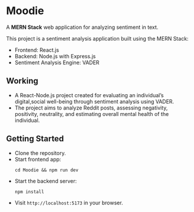 # Moodie
A **MERN Stack** web application for analyzing sentiment in text.

This project is a sentiment analysis application built using the MERN Stack:
- Frontend: React.js
- Backend: Node.js with Express.js
- Sentiment Analysis Engine: VADER

## Working
- A React-Node.js project created for evaluating an individual’s digital,social
well-being through sentiment analysis using VADER.
- The project aims to analyze Reddit posts, assessing negativity, positivity,
neutrality, and estimating overall mental health of the individual.

## Getting Started
- Clone the repository.
- Start frontend app: 
  ```
  cd Moodie && npm run dev
  ```
- Start the backend server:
  ```
  npm install
  ```
- Visit `http://localhost:5173` in your browser.
